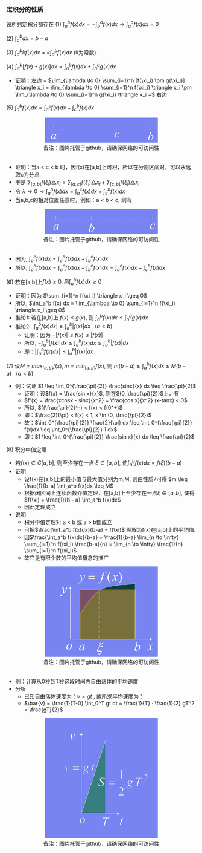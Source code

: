 ### 定积分的性质

设所列定积分都存在
(1) $\int_a^b f(x) dx = - \int_b^a f(x) dx \Rightarrow \int_a^a f(x)dx = 0$

(2) $\int_a^b dx = b - a$

(3) $\int_a^b k f(x) dx = k \int_a^b f(x) dx$ (k为常数)

(4) $\int_a^b [f(x) \pm g(x)]dx = \int_a^b f(x) dx \pm \int_a^b g(x)dx$

- 证明：左边 = $\lim_{\lambda \to 0} \sum_{i=1}^n [f(\xi_i) \pm g(\xi_i)] \triangle x_i = \lim_{\lambda \to 0} \sum_{i=1}^n f(\xi_i) \triangle x_i \pm \lim_{\lambda \to 0} \sum_{i=1}^n g(\xi_i) \triangle x_i =$ 右边

(5) $\int_a^b f(x)dx = \int_a^c f(x)dx + \int_c^b f(x) dx$

<div align="center">
    <img width="300" src="../screenshot/5.57.jpg">
    <br />
    <div style="text-align:center">备注：图片托管于github，请确保网络的可访问性</div>
    <br />
</div>

- 证明：当a < c < b 时，因f(x)在[a,b]上可积，所以在分割区间时，可以永远取c为分点
- 于是 $\sum_{[a,b]} f(\xi_i) \triangle x_i = \sum_{[a,c]} f(\xi_i) \triangle x_i + \sum_{[c,b]} f(\xi_i) \triangle x_i$
- 令 $\lambda \to 0 \Rightarrow \int_a^b f(x)dx = \int_a^c f(x)dx + \int_c^b f(x) dx$
- 当a,b,c的相对位置任意时，例如：a < b < c, 则有

<div align="center">
    <img width="300" src="../screenshot/5.58.jpg">
    <br />
    <div style="text-align:center">备注：图片托管于github，请确保网络的可访问性</div>
    <br />
</div>

- 因为, $\int_a^c f(x) dx = \int_a^b f(x)dx + \int_b^c f(x)dx$
- 所以, $\int_a^b f(x)dx = \int_a^c f(x)dx - \int_b^c f(x)dx = \int_a^c f(x)dx + \int_c^b f(x)dx$

(6) 若在[a,b]上$f(x) \geq 0, 则 \int_a^b f(x) dx \geq 0$

- 证明：因为 $\sum_{i=1}^n f(\xi_i) \triangle x_i \geq 0$
- 所以, $\int_a^b f(x) dx = \lim_{\lambda \to 0} \sum_{i=1}^n f(\xi_i) \triangle x_i \geq 0$
- 推论1: 若在[a,b]上 $f(x) \leq g(x)$, 则 $\int_a^b f(x) dx \leq \int_a^b g(x)dx$
- 推论2: $|\int_a^b f(x)dx| \leq \int_a^b |f(x)|dx \ \ \ (a < b)$
    * 证明：因为 $-|f(x)| \leq f(x) \leq |f(x)|$
    * 所以, $- \int_a^b |f(x)| dx \leq \int_a^b f(x) dx \leq \int_a^b |f(x)| dx$
    * 即：$|\int_a^b f(x) dx| \leq \int_a^b |f(x)|dx$

(7) 设$M = max_{[a,b]} f(x), m = min_{[a,b]} f(x)$, 则 $m(b-a) \leq \int_a^b f(x) dx \leq M(b-a) \ \ \ (a < b)$

- 例：试证 $1 \leq \int_0^{\frac{\pi}{2}} \frac{sinx}{x} dx \leq \frac{\pi}{2}$
    * 证明：设$f(x) = \frac{sin x}{x}$, 则在$(0, \frac{\pi}{2})$上，有
    * $f'(x) = \frac{xcosx - sinx}{x^2} = \frac{cos x}{x^2} (x-tanx) < 0$
    * 所以, $f(\frac{\pi}{2}^-) < f(x) < f(0^+)$
    * 即：$\frac{2}{\pi} < f(x) < 1, x \in (0, \frac{\pi}{2})$
    * 故：$\int_0^{\frac{\pi}{2}} \frac{2}{\pi} dx \leq \int_0^{\frac{\pi}{2}} f(x)dx \leq \int_0^{\frac{\pi}{2}} 1 dx$
    * 即：$1 \leq \int_0^{\frac{\pi}{2}} \frac{sin x}{x} dx \leq \frac{\pi}{2}$

(8) 积分中值定理

- 若$f(x) \in C[a,b]$, 则至少存在一点 $\xi \in [a,b]$, 使$\int_a^b f(x) dx = f(\xi)(b - a)$
- 证明
    * 设f(x)在[a,b]上的最小值与最大值分别为m,M, 则由性质7可得 $m \leq \frac{1}{b-a} \int_a^b f(x)dx \leq M$
    * 根据闭区间上连续函数介值定理，在[a,b]上至少存在一点$\xi \in [a,b]$, 使得 $f(\xi) = \frac{1}{b - a} \int_a^b f(x)dx$
    * 因此定理成立
- 说明
    * 积分中值定理对 a < b 或 a > b都成立
    * 可把$\frac{\int_a^b f(x)dx}{b-a} = f(\xi)$ 理解为f(x)在[a,b]上的平均值.
    * 因$\frac{\int_a^b f(x)dx}{b-a} = \frac{1}{b-a} \lim_{n \to \infty} \sum_{i=1}^n f(\xi_i) \frac{b-a}{n} = \lim_{n \to \infty} \frac{1}{n} \sum_{i=1}^n f(\xi_i)$
    * 故它是有限个数的平均值概念的推广

<div align="center">
    <img width="300" src="../screenshot/5.59.jpg">
    <br />
    <div style="text-align:center">备注：图片托管于github，请确保网络的可访问性</div>
    <br />
</div>

- 例：计算从0秒到T秒这段时间内自由落体的平均速度
- 分析
    * 已知自由落体速度为：$v=gt$ , 故所求平均速度为：
    * $\bar{v} = \frac{1}{T-0} \int_0^T gt dt = \frac{1}{T} · \frac{1}{2} gT^2 = \frac{gT}{2}$

<div align="center">
    <img width="300" src="../screenshot/5.60.jpg">
    <br />
    <div style="text-align:center">备注：图片托管于github，请确保网络的可访问性</div>
    <br />
</div>

